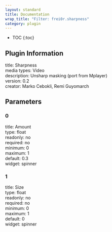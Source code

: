 ```yaml
---
layout: standard
title: Documentation
wrap_title: "Filter: frei0r.sharpness"
category: plugin
---
```

* TOC
{:toc}

## Plugin Information

title: Sharpness  
media types:
Video  
description: Unsharp masking (port from Mplayer)  
version: 0.2  
creator: Marko Cebokli, Remi Guyomarch  

## Parameters

### 0

title: Amount    
type: float  
readonly: no  
required: no  
minimum: 0  
maximum: 1  
default: 0.3  
widget: spinner  

### 1

title: Size    
type: float  
readonly: no  
required: no  
minimum: 0  
maximum: 1  
default: 0  
widget: spinner  

